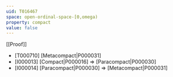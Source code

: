 ```yaml
---
uid: T016467
space: open-ordinal-space-[0,omega)
property: compact
value: false
---
```

[[Proof]]

* [T000710] [Metacompact|P000031]
* [I000013] [Compact|P000016] => [Paracompact|P000030]
* [I000014] [Paracompact|P000030] => [Metacompact|P000031]

